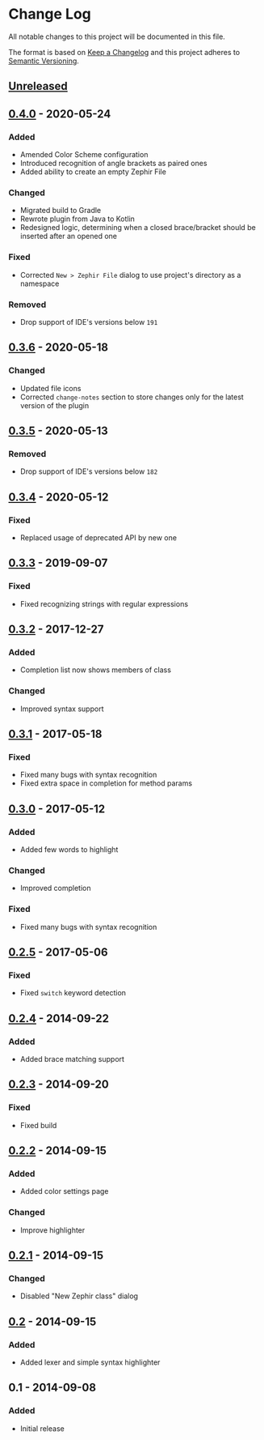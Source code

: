 # Change Log
All notable changes to this project will be documented in this file.

The format is based on [Keep a Changelog](http://keepachangelog.com)
and this project adheres to [Semantic Versioning](http://semver.org).

## [Unreleased][Unreleased]
## [0.4.0][0.4.0] - 2020-05-24
### Added
- Amended Color Scheme configuration
- Introduced recognition of angle brackets as paired ones
- Added ability to create an empty Zephir File

### Changed
- Migrated build to Gradle
- Rewrote plugin from Java to Kotlin
- Redesigned logic, determining when a closed brace/bracket should be inserted after an opened one

### Fixed
- Corrected `New > Zephir File` dialog to use project's directory as a namespace

### Removed
- Drop support of IDE's versions below `191`

## [0.3.6][0.3.6] - 2020-05-18
### Changed
- Updated file icons
- Corrected `change-notes` section to store changes only for the latest version of the plugin

## [0.3.5][0.3.5] - 2020-05-13
### Removed
- Drop support of IDE's versions below `182`

## [0.3.4][0.3.4] - 2020-05-12
### Fixed
- Replaced usage of deprecated API by new one

## [0.3.3][0.3.3] - 2019-09-07
### Fixed
- Fixed recognizing strings with regular expressions

## [0.3.2][0.3.2] - 2017-12-27
### Added
- Completion list now shows members of class

### Changed
- Improved syntax support

## [0.3.1][0.3.1] - 2017-05-18
### Fixed
- Fixed many bugs with syntax recognition
- Fixed extra space in completion for method params

## [0.3.0][0.3.0] - 2017-05-12
### Added
- Added few words to highlight

### Changed
- Improved completion

### Fixed
- Fixed many bugs with syntax recognition

## [0.2.5][0.2.5] - 2017-05-06
### Fixed
- Fixed `switch` keyword detection

## [0.2.4][0.2.4] - 2014-09-22
### Added
- Added brace matching support

## [0.2.3][0.2.3] - 2014-09-20
### Fixed
- Fixed build

## [0.2.2][0.2.2] - 2014-09-15
### Added
- Added color settings page

### Changed
- Improve highlighter

## [0.2.1][0.2.2] - 2014-09-15
### Changed
- Disabled "New Zephir class" dialog

## [0.2][0.2] - 2014-09-15
### Added
- Added lexer and simple syntax highlighter

## 0.1 - 2014-09-08
### Added
- Initial release

[Unreleased]: https://github.com/zephir-lang/idea-plugin/compare/0.4.0...HEAD
[0.4.0]: https://github.com/zephir-lang/idea-plugin/compare/0.3.6...0.4.0
[0.3.6]: https://github.com/zephir-lang/idea-plugin/compare/0.3.5...0.3.6
[0.3.5]: https://github.com/zephir-lang/idea-plugin/compare/0.3.4...0.3.5
[0.3.4]: https://github.com/zephir-lang/idea-plugin/compare/0.3.3...0.3.4
[0.3.3]: https://github.com/zephir-lang/idea-plugin/compare/0.3.2...0.3.3
[0.3.2]: https://github.com/zephir-lang/idea-plugin/compare/0.3.1...0.3.2
[0.3.1]: https://github.com/zephir-lang/idea-plugin/compare/0.3.0...0.3.1
[0.3.0]: https://github.com/zephir-lang/idea-plugin/compare/0.2.5...0.3.0
[0.2.5]: https://github.com/zephir-lang/idea-plugin/compare/0.2.4...0.2.5
[0.2.4]: https://github.com/zephir-lang/idea-plugin/compare/0.2.3...0.2.4
[0.2.3]: https://github.com/zephir-lang/idea-plugin/compare/0.2.2...0.2.3
[0.2.2]: https://github.com/zephir-lang/idea-plugin/compare/0.2.1...0.2.2
[0.2.1]: https://github.com/zephir-lang/idea-plugin/compare/0.2...0.2.1
[0.2]: https://github.com/zephir-lang/idea-plugin/compare/0.1...0.2
